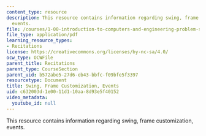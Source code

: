```yaml
---
content_type: resource
description: This resource contains information regarding swing, frame customization,
  events.
file: /courses/1-00-introduction-to-computers-and-engineering-problem-solving-spring-2012/c632003d1e0011d110aa8d93e5f40152_MIT1_00S12_REC_7.pdf
file_type: application/pdf
learning_resource_types:
- Recitations
license: https://creativecommons.org/licenses/by-nc-sa/4.0/
ocw_type: OCWFile
parent_title: Recitations
parent_type: CourseSection
parent_uid: b572abe5-27d6-eb43-bbfc-f09bfe5f3397
resourcetype: Document
title: Swing, Frame Customization, Events
uid: c632003d-1e00-11d1-10aa-8d93e5f40152
video_metadata:
  youtube_id: null
---
```

This resource contains information regarding swing, frame customization, events.